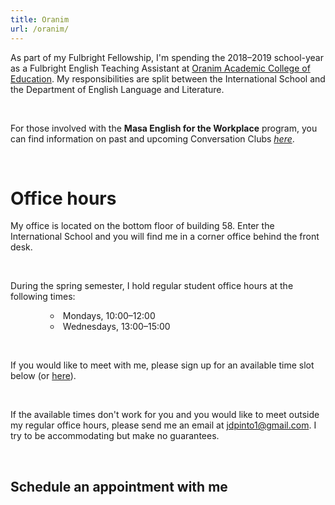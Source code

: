 ```yaml
---
title: Oranim
url: /oranim/
---
```


As part of my Fulbright Fellowship, I'm spending the 2018–2019 school-year as a Fulbright English Teaching Assistant at [Oranim Academic College of Education](http://www.oranim.ac.il/). My responsibilities are split between the International School and the Department of English Language and Literature.

<br />

For those involved with the **Masa English for the Workplace** program, you can find information on past and upcoming Conversation Clubs [*here*](/oranim/conversationclub/).

<br />

# Office hours

My office is located on the bottom floor of building 58. Enter the International School and you will find me in a corner office behind the front desk.

<br />

During the spring semester, I hold regular student office hours at the following times:

<ul style="text-indent:40px; list-style: circle inside;">
  <li>Mondays, 10:00–12:00</li>
  <li>Wednesdays, 13:00–15:00</li>
</ul>

<br />

If you would like to meet with me, please sign up for an available time slot below (or [here](https://calendly.com/juanpinto)).

<br />

If the available times don't work for you and you would like to meet outside my regular office hours, please send me an email at [jdpinto1@gmail.com](mailto:jdpinto1@gmail.com). I try to be accommodating but make no guarantees.

<br />

## Schedule an appointment with me

<br />

<!-- Calendly inline widget begin -->
<div class="calendly-inline-widget" data-url="https://calendly.com/juanpinto/30min" style="min-width:320px;height:650px;"></div>
<script type="text/javascript" src="https://assets.calendly.com/assets/external/widget.js"></script>
<!-- Calendly inline widget end -->
